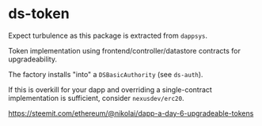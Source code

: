 ds-token
===

Expect turbulence as this package is extracted from `dappsys`.

Token implementation using frontend/controller/datastore contracts for upgradeability.

The factory installs "into" a `DSBasicAuthority` (see `ds-auth`).

If this is overkill for your dapp and overriding a single-contract implementation is sufficient, consider `nexusdev/erc20`.

https://steemit.com/ethereum/@nikolai/dapp-a-day-6-upgradeable-tokens

